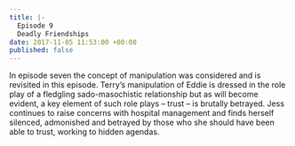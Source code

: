```yaml
---
title: |-
  Episode 9
  Deadly Friendships
date: 2017-11-05 11:53:00 +00:00
published: false
---
```


In episode seven the concept of manipulation was considered and is revisited in this episode. Terry’s manipulation of Eddie is dressed in the role play of a fledgling sado-masochistic relationship but as will become evident, a key element of such role plays – trust – is brutally betrayed. Jess continues to raise concerns with hospital management and finds herself silenced, admonished and betrayed by those who she should have been able to trust, working to hidden agendas.